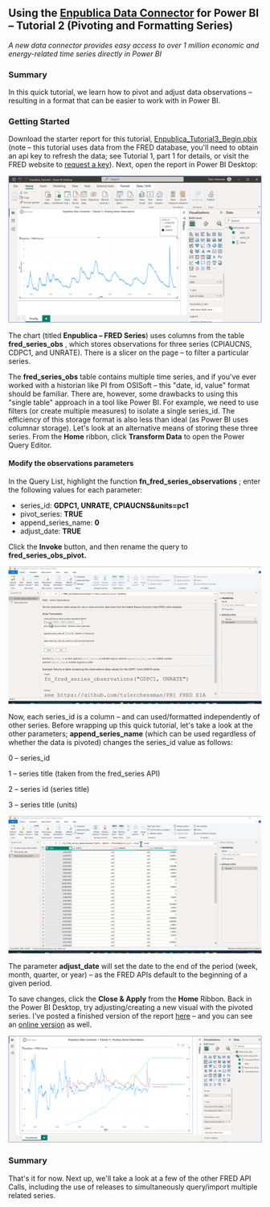 ## Using the [Enpublica Data Connector](https://github.com/tylerchessman/PBI_FRED_EIA) for Power BI – Tutorial 2 (Pivoting and Formatting Series)

_A new data connector provides easy access to over 1 million economic and energy-related time series directly in Power BI_

### Summary

In this quick tutorial, we learn how to pivot and adjust data observations – resulting in a format that can be easier to work with in Power BI.

### Getting Started

Download the starter report for this tutorial, [Enpublica_Tutorial3_Begin.pbix](https://github.com/tylerchessman/PBI_FRED_EIA/raw/main/Tutorials/2/Enpublica_Tutorial3_Begin.pbix) (note – this tutorial uses data from the FRED database, you'll need to obtain an api key to refresh the data; see Tutorial 1, part 1 for details, or visit the FRED website to [request a key](https://fred.stlouisfed.org/docs/api/api_key.html)). Next, open the report in Power BI Desktop:

![](./images/Picture1.png)

The chart (titled **Enpublica – FRED Series**) uses columns from the table **fred\_series\_obs** , which stores observations for three series (CPIAUCNS, CDPC1, and UNRATE). There is a slicer on the page – to filter a particular series.

The **fred\_series\_obs** table contains multiple time series, and if you've ever worked with a historian like PI from OSISoft – this "date, id, value" format should be familiar. There are, however, some drawbacks to using this "single table" approach in a tool like Power BI. For example, we need to use filters (or create multiple measures) to isolate a single series\_id. The efficiency of this storage format is also less than ideal (as Power BI uses columnar storage). Let's look at an alternative means of storing these three series. From the **Home** ribbon, click **Transform Data** to open the Power Query Editor.

####

#### Modify the observations parameters

In the Query List, highlight the function **fn\_fred\_series\_observations** ; enter the following values for each parameter:

- series\_id: **GDPC1, UNRATE, CPIAUCNS&units=pc1**
- pivot\_series: **TRUE**
- append\_series\_name: **0**
- adjust\_date: **TRUE**

Click the **Invoke** button, and then rename the query to **fred\_series\_obs\_pivot.**

![](./images/PivotSeriesEg.gif)

Now, each series\_id is a column – and can used/formatted independently of other series. Before wrapping up this quick tutorial, let's take a look at the other parameters; **append\_series\_name** (which can be used regardless of whether the data is pivoted) changes the series\_id value as follows:

0 – series\_id

1 – series title (taken from the fred\_series API)

2 – series id (series title)

3 – series title (units)

![](./images/append_series_options.gif)

The parameter **adjust\_date** will set the date to the end of the period (week, month, quarter, or year) – as the FRED APIs default to the beginning of a given period.

To save changes, click the **Close & Apply** from the **Home** Ribbon. Back in the Power BI Desktop, try adjusting/creating a new visual with the pivoted series. I've posted a finished version of the report [here](https://github.com/tylerchessman/PBI_FRED_EIA/raw/main/Tutorials/2/Enpublica_Tutorial3_Finish.pbix) – and you can see an [online version](https://app.powerbi.com/view?r=eyJrIjoiYWU2NDkyNDctYWMzNC00N2JhLTg4MzItMzMxYzg5Y2JiMmIzIiwidCI6IjRmY2YxMGM2LWVjODEtNDhkYy1iNzZjLTJjM2Q2MDAxN2M1YSIsImMiOjZ9) as well.

![](./images/Picture2.png)

### Summary

That's it for now. Next up, we'll take a look at a few of the other FRED API Calls, including the use of releases to simultaneously query/import multiple related series.
